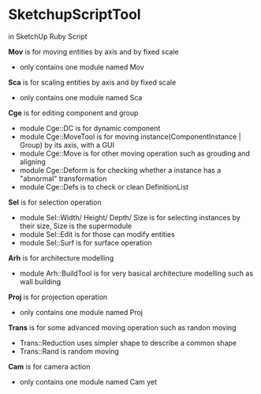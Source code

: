 # SketchupScriptTool
in SketchUp Ruby Script

**Mov** is for moving entities by axis and by fixed scale
+ only contains one module named Mov


**Sca** is for scaling entities by axis and by fixed scale
+ only contains one module named Sca


**Cge** is for editing component and group
+ module Cge::DC is for dynamic component
+ module Cge::MoveTool is for moving instance(ComponentInstance | Group) by its axis, with a GUI
+ module Cge::Move is for other moving operation such as grouding and aligning
+ module Cge::Deform is for checking whether a instance has a "abnormal" transformation
+ module Cge::Defs is to check or clean DefinitionList


**Sel** is for selection operation
+ module Sel::Width/ Height/ Depth/ Size is for selecting instances by their size, Size is the supermodule
+ module Sel::Edit is for those can modify entities
+ module Sel::Surf is for surface operation


**Arh** is for architecture modelling
+ module Arh::BuildTool is for very basical architecture modelling such as wall building


**Proj** is for projection operation
+ only contains one module named Proj


**Trans** is for some advanced moving operation such as randon moving
+ Trans::Reduction uses simpler shape to describe a common shape
+ Trans::Rand is random moving

**Cam** is for camera action
+ only contains one module named Cam yet
